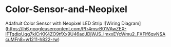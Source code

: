# Color-Sensor-and-Neopixel
Adafruit Color Sensor with Neopixel LED Strip 
![Wiring Diagram] (https://lh6.googleusercontent.com/Pfr4msrB01VAwZEX-lFTqdipUqg7klCrKK4ZO9tfXx9U46adJDjWJS_ImxxEYcWmu2_FXFlf6qvNSAcuMFn8=w1211-h822-rw)
